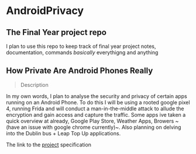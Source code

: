 # AndroidPrivacy

## The Final Year project repo
I plan to use this repo to keep track of final year project notes, documentation, commands *basically* everythigng and anything

## How Private Are Android Phones Really
> Description


In my own words, I plan to analyse the security and privacy of certain apps running on an Android Phone. To do this I will be using a rooted google pixel 4, running Frida and will conduct a man-in-the-middle attack to allude the encryption and gain access and capture the traffic. 
Some apps ive taken a quick overview at already, Google Play Store, Weather Apps, Browers ~(have an issue with google chrome currently)~. Also planning on delving into the Dublin bus + Leap Top Up applications.

The link to the [project](https://projects.scss.tcd.ie/project/how-private-are-android-apps-really) specification
